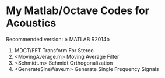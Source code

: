 # My Matlab/Octave Codes for Acoustics

Recommended version: ≥ MATLAB R2014b

1. <Transform> MDCT/FFT Transform For Stereo
2. <MovingAverage.m> Moving Average Filter
3. <Schmidt.m> Schmidt Orthogonalization
4. <GenerateSineWave.m> Generate Single Frequency Signals

